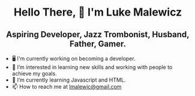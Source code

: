<h1 align="center">Hello There, 👋 I'm Luke Malewicz</h1>
<h2 align="center">Aspiring Developer, Jazz Trombonist, Husband, Father, Gamer.</h2>

- 🖥  I'm currently working on becoming a developer.
- 👀  I’m interested in learning new skills and working with people to achieve my goals. 
- 🌱  I’m currently learning Javascript and HTML.
- 📫 How to reach me at lmalewic@gmail.com
